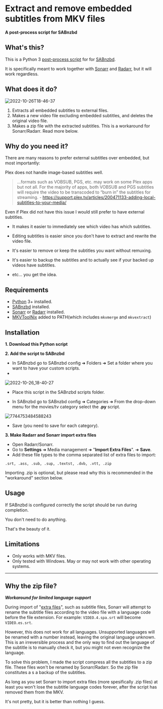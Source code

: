 # Extract and remove embedded subtitles from MKV files



**A post-process script for SABnzbd**



## What's this?

This is a Python 3 [post-process script](https://sabnzbd.org/wiki/scripts/post-processing-scripts) for for [SABnzbd](https://sabnzbd.org/).

It is specifically meant to work together with [Sonarr](sonarr.tv/) and [Radarr](https://radarr.video/), but it will work regardless.



## What does it do?

![2022-10-26T18-46-37](https://user-images.githubusercontent.com/49068170/198092381-7e8aa4e0-6230-43a9-8f76-c3bb1780f433.png)

1. Extracts all embedded subtitles to external files.
2. Makes a new video file excluding embedded subtitles, and deletes the original video file.
3. Makes a zip file with the extracted subtitles. This is a workaround for Sonarr/Radarr. Read more below.



## Why do you need it?

There are many reasons to prefer external subtitles over embedded, but most importantly:

Plex does not handle image-based subtitles well. 

> ...formats such as VOBSUB, PGS, etc. may work on some Plex apps but not  all. For the majority of apps, both VOBSUB and PGS subtitles will  require the video to be transcoded to “burn in” the subtitles for  streaming. - https://support.plex.tv/articles/200471133-adding-local-subtitles-to-your-media/

Even if Plex did not have this issue I would still prefer to have external subtitles.

- It makes it easier to immediately see which video has which subtitles.

- Editing subtitles is easier since you don't have to extract and rewrite the video file.
- It's easier to remove or keep the subtitles you want without remuxing.
- It's easier to backup the subtitles and to actually see if your backed up videos have subtitles.
- etc... you get the idea.



## Requirements

- [Python](http://python.org/) 3+ installed.
- [SABnzbd](https://sabnzbd.org/) installed.
- [Sonarr](https://sonarr.tv/) or [Radarr](https://radarr.video/) installed.
- [MKVToolNix](https://mkvtoolnix.download/downloads.html#windows) added to PATH(which includes `mkvmerge` and `mkvextract`)



## Installation

**1. Download this Python script**

**2. Add the script to SABnzbd** 

- In SABnzbd go to SABnzbd config ➜ Folders ➜ Set a folder where you want to have your custom scripts.
- 
![2022-10-26_18-40-27](https://user-images.githubusercontent.com/49068170/198092537-af66b951-2ccc-4218-a9df-284256ae0dab.png)

- Place this script in the SABnzbd scripts folder.


- In SABnzbd go to SABnzbd config ➜ Categories ➜ From the drop-down menu for the movies/tv category select the **.py** script.

![7744753484588243](https://user-images.githubusercontent.com/49068170/197953208-427d7177-cca0-44a8-906f-3e4009ca7e92.png)

- Save (you need to save for each category).

**3. Make Radarr and Sonarr import extra files**

- Open Radarr/Sonarr.
- Go to **Settings** ➜ Media management ➜ "**Import Extra Files**". ➜ **Save**.
- Add these file types to the comma separated list of extra files to import:

```
.srt, .ass, .sub, .sup, .textst, .dvb, .vtt, .zip
```

Importing .zip is optional, but please read why this is recommended in the "workaround" section below.



 ## Usage

If SABnzbd is configured correctly the script should be run during completion.

You don't need to do anything.

That's the beauty of it.



## Limitations

- Only works with MKV files.
- Only tested with Windows. May or may not work with other operating systems.



___



## Why the zip file?

***Workaround for limited language support***

During import of "[extra files](https://wiki.servarr.com/en/sonarr/settings)", such as subtitle files, Sonarr will attempt to rename the subtitle files according to the video file with a language code before the file extension. For example: `VIDEO.4.spa.srt` will become `VIDEO.es.srt`.

However, this does not work for all languages. Unsupported languages will be renamed with a number instead, leaving the original language unknown. This is an irreversible process and the only way to find out the language of the subtitle is to manually check it, but you might not even recognize the language.

To solve this problem, I made the script compress all the subtitles to a zip file. These files won't be renamed by Sonarr/Radarr. So the zip file constitutes a s a backup of the subtitles. 

As long as you set Sonarr to import extra files (more spesifically .zip files) at least you won't lose the subtitle language codes forever, after the script has removed them from the MKV.

It's not pretty, but it is better than nothing I guess.
